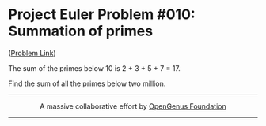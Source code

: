 # Project Euler Problem #010: Summation of primes

([Problem Link](https://projecteuler.net/problem=10))

The sum of the primes below 10 is 2 + 3 + 5 + 7 = 17.

Find the sum of all the primes below two million.


---

<p align="center">
	A massive collaborative effort by <a href="https://github.com/OpenGenus/cosmos">OpenGenus Foundation</a> 
</p>

---

